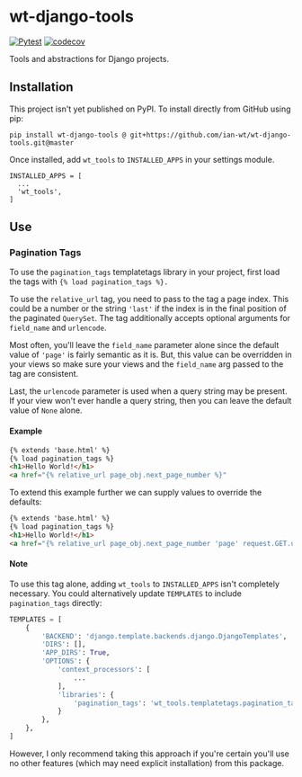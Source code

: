 # wt-django-tools
[![Pytest](https://github.com/ian-wt/wt-django-tools/actions/workflows/pytest.yaml/badge.svg?branch=master)](https://github.com/ian-wt/wt-django-tools/actions/workflows/pytest.yaml)
[![codecov](https://codecov.io/gh/ian-wt/wt-django-tools/graph/badge.svg?token=9MHTDPGG1N)](https://codecov.io/gh/ian-wt/wt-django-tools)

Tools and abstractions for Django projects.

## Installation
This project isn't yet published on PyPI. To install directly from GitHub using pip:
```shell
pip install wt-django-tools @ git+https://github.com/ian-wt/wt-django-tools.git@master
```
Once installed, add ```wt_tools``` to ```INSTALLED_APPS``` in your settings module.
```shell
INSTALLED_APPS = [
  ...
  'wt_tools',
]
```

## Use
### Pagination Tags
To use the ```pagination_tags``` templatetags library in your project,
first load the tags with ```{% load pagination_tags %}.```

To use the ```relative_url``` tag, you need to pass to the tag a page index.
This could be a number or the string ```'last'``` if the index is in the final
position of the paginated ```QuerySet```. The tag additionally accepts optional
arguments for ```field_name``` and ```urlencode```.

Most often, you'll leave the ```field_name``` parameter alone since the default
value of ```'page'``` is fairly semantic as it is. But, this value can be
overridden in your views so make sure your views and the ```field_name``` arg
passed to the tag are consistent.

Last, the ```urlencode``` parameter is used when a query string may be present.
If your view won't ever handle a query string, then you can leave the default
value of ```None``` alone.

#### Example
```html
{% extends 'base.html' %}
{% load pagination_tags %}
<h1>Hello World!</h1>
<a href="{% relative_url page_obj.next_page_number %}"
```
To extend this example further we can supply values to override the defaults:
```html
{% extends 'base.html' %}
{% load pagination_tags %}
<h1>Hello World!</h1>
<a href="{% relative_url page_obj.next_page_number 'page' request.GET.urlencode %}"
```

#### Note
To use this tag alone, adding ```wt_tools``` to ```INSTALLED_APPS``` isn't
completely necessary. You could alternatively update ```TEMPLATES``` to
include ```pagination_tags``` directly:
```python
TEMPLATES = [
    {
        'BACKEND': 'django.template.backends.django.DjangoTemplates',
        'DIRS': [],
        'APP_DIRS': True,
        'OPTIONS': {
            'context_processors': [
                ...
            ],
            'libraries': {
                'pagination_tags': 'wt_tools.templatetags.pagination_tags',
            }
        },
    },
]
```
However, I only recommend taking this approach if you're certain you'll use no
other features (which may need explicit installation) from this package.